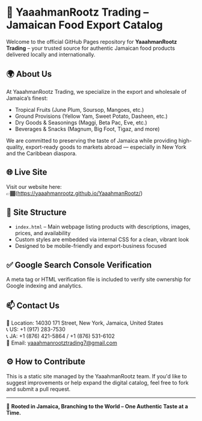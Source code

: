 # 🌿 YaaahmanRootz Trading – Jamaican Food Export Catalog

Welcome to the official GitHub Pages repository for **YaaahmanRootz Trading** – your trusted source for authentic Jamaican food products delivered locally and internationally.

## 🌍 About Us

At YaaahmanRootz Trading, we specialize in the export and wholesale of Jamaica’s finest:
- Tropical Fruits (June Plum, Soursop, Mangoes, etc.)
- Ground Provisions (Yellow Yam, Sweet Potato, Dasheen, etc.)
- Dry Goods & Seasonings (Maggi, Beta Pac, Eve, etc.)
- Beverages & Snacks (Magnum, Big Foot, Tigaz, and more)

We are committed to preserving the taste of Jamaica while providing high-quality, export-ready goods to markets abroad — especially in New York and the Caribbean diaspora.

## 🌐 Live Site

Visit our website here:  
👉🏾(https://yaaahmanrootz.github.io/YaaahmanRootz/)

## 📄 Site Structure

- `index.html` – Main webpage listing products with descriptions, images, prices, and availability
- Custom styles are embedded via internal CSS for a clean, vibrant look
- Designed to be mobile-friendly and export-business focused

## ✅ Google Search Console Verification

A meta tag or HTML verification file is included to verify site ownership for Google indexing and analytics.

## 📫 Contact Us

📍 Location: 14030 171 Street, New York, Jamaica, United States  
📞 US: +1 (917) 283-7530  
📞 JA: +1 (876) 421-5864 / +1 (876) 531-6102  
📧 Email: [yaaahmanrootztrading7@gmail.com](mailto:yaaahmanrootztrading7@gmail.com)

## ⚙️ How to Contribute

This is a static site managed by the YaaahmanRootz team. If you'd like to suggest improvements or help expand the digital catalog, feel free to fork and submit a pull request.

---

🛫 **Rooted in Jamaica, Branching to the World – One Authentic Taste at a Time.**
